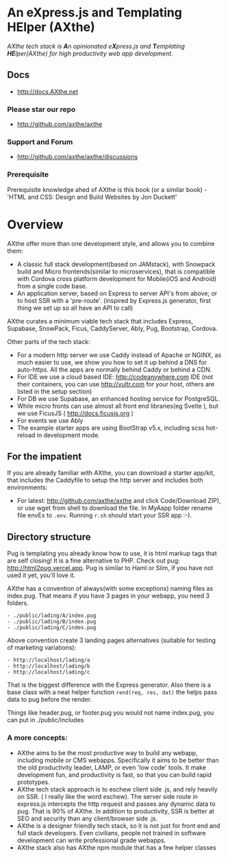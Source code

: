 # An eXpress.js and Templating HElper (AXthe)
<i>AXthe tech stack is <b>A</b>n opinionated e<b>X</b>press.js and <b>T</b>emplating <b>HE</b>lper(AXthe) for high productivity web app development</i>.

## Docs
- http://docs.AXthe.net

### Please star our repo
- http://github.com/axthe/axthe

### Support and Forum
- http://github.com/axthe/axthe/discussions

### Prerequisite
Prerequisite knowledge ahed of AXthe is this book (or a similar book) - 'HTML and CSS: Design and Build Websites by Jon Duckett'

# Overview
 
AXthe offer more than one development style, and allows you to combine them:
- A classic full stack development(based on JAMstack), with Snowpack build and Micro frontends(similar to microservices), that is compatible with Cordova cross platform development for Mobile(iOS and Android) from a single code base.
- An application server, based on Express to server API's from above; or to host SSR with a 'pre-route'. (inspired by Express.js generator, first thing we set up so all have an API to call)
 
AXthe curates a minimum viable tech stack that includes Express, Supabase, SnowPack, Ficus, CaddyServer, Ably, Pug, Bootstrap, Cordova.

Other parts of the tech stack:
- For a modern http server we use Caddy instead of Apache or NGINX, as much easier to use, we show you how to set it up behind a DNS for auto-https. All the apps are normally behind Caddy or behind a CDN.
- For IDE we use a cloud based IDE: http://codeanywhere.com IDE (not their containers, you can use http://vultr.com for your host, others are listed in the setup section)
- For DB we use Supabase, an enhanced hosting service for PostgreSQL.
- While micro fronts can use almost all front end libraries(eg Svelte ), but we use FicusJS ( http://docs.ficusjs.org )
- For events we use Ably
- The example starter apps are using BootStrap v5.x, including scss hot-reload in development mode.


##  For the impatient
If you are already familiar with AXthe, you can download a starter app/kit, that includes the Caddyfile to setup the http server and includes both environments:
- For latest: http://github.com/axthe/axthe and click Code/Download ZIP), or use wget from shell to download the file.
In MyAapp folder rename file envEx to ```.env```. Running ```r.sh``` should start your SSR app :-).


## Directory structure
Pug is templating you already know how to use, it is html markup tags that are self closing! It is a fine alternative to PHP.
Check out pug: http://html2pug.vercel.app. Pug is similar to Haml or Slim, if you have not used it yet, you'll love it.
 
AXthe has a convention of always(with some exceptions) naming files as index.pug. That means if you have 3 pages in your webapp, you need 3 folders.
```
- ./public/lading/A/index.pug
- ./public/lading/B/index.pug
- ./public/lading/C/index.pug
```
Above convention create 3 landing pages alternatives (suitable for testing of marketing variations):
```
- http://localhost/lading/a
- http://localhost/lading/b
- http://localhost/lading/c
```
That is the biggest difference with the Express generator. Also there is a base class with a neat helper function ```rend(req, res, dat)``` the helps pass data to pug before the render.
 
Things like header.pug, or footer.pug you would not name index.pug, you can put in ./public/includes
 
### A more concepts:
- AXthe aims to be the most productive way to build any webapp, including mobile or CMS webapps. Specifically it aims to be better than the old productivity leader, LAMP, or even 'low code' tools. It make development fun, and productivity is fast, so that you can build rapid prototypes.
 - AXthe tech stack approach is to eschew client side .js, and rely heavily on SSR. ( I really like the word eschew). The server side route in express.js intercepts the http request and passes any dynamic data to pug. That is 90% of AXthe. In addition to productivity, SSR is better at SEO and security than any client/browser side .js.
- AXthe is a designer friendly tech stack, so it is not just for front end and full stack developers. Even civilians, people not trained in software development can write professional grade webapps.
- AXthe stack also has AXthe npm module that has a few helper classes
